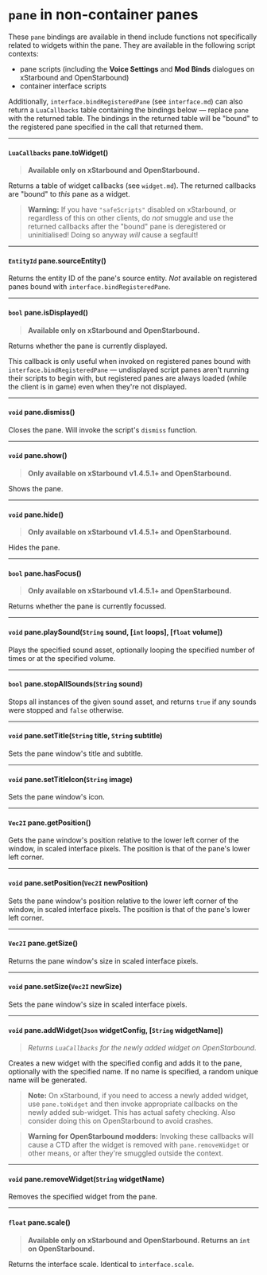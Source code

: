 # `pane` in non-container panes

These `pane` bindings are available in thend include functions not specifically related to widgets within the pane. They are available in the following script contexts:

- pane scripts (including the **Voice Settings** and **Mod Binds** dialogues on xStarbound and OpenStarbound)
- container interface scripts

Additionally, `interface.bindRegisteredPane` (see `interface.md`) can also return a `LuaCallbacks` table containing the bindings below — replace `pane` with the returned table. The bindings in the returned table will be "bound" to the registered pane specified in the call that returned them.

---

#### `LuaCallbacks` pane.toWidget()

> **Available only on xStarbound and OpenStarbound.**

Returns a table of widget callbacks (see `widget.md`). The returned callbacks are "bound" to *this* pane as a widget.

> **Warning:** If you have `"safeScripts"` disabled on xStarbound, or regardless of this on other clients, do *not* smuggle and use the returned callbacks after the "bound" pane is deregistered or uninitialised! Doing so anyway *will* cause a segfault!

---

#### `EntityId` pane.sourceEntity()

Returns the entity ID of the pane's source entity. *Not* available on registered panes bound with `interface.bindRegisteredPane`.

---

#### `bool` pane.isDisplayed()

> **Available only on xStarbound and OpenStarbound.**

Returns whether the pane is currently displayed. 

This callback is only useful when invoked on registered panes bound with `interface.bindRegisteredPane` — undisplayed script panes aren't running their scripts to begin with, but registered panes are always loaded (while the client is in game) even when they're not displayed.

---

#### `void` pane.dismiss()

Closes the pane. Will invoke the script's `dismiss` function.

---

#### `void` pane.show()

> **Only available on xStarbound v1.4.5.1+ and OpenStarbound.**

Shows the pane.

---

#### `void` pane.hide()

> **Only available on xStarbound v1.4.5.1+ and OpenStarbound.**

Hides the pane.

---

#### `bool` pane.hasFocus()

> **Only available on xStarbound v1.4.5.1+ and OpenStarbound.**

Returns whether the pane is currently focussed.

---

#### `void` pane.playSound(`String` sound, [`int` loops], [`float` volume])

Plays the specified sound asset, optionally looping the specified number of times or at the specified volume.

---

#### `bool` pane.stopAllSounds(`String` sound)

Stops all instances of the given sound asset, and returns `true` if any sounds were stopped and `false` otherwise.

---

#### `void` pane.setTitle(`String` title, `String` subtitle)

Sets the pane window's title and subtitle.

---

#### `void` pane.setTitleIcon(`String` image)

Sets the pane window's icon.

---

#### `Vec2I` pane.getPosition()

Gets the pane window's position relative to the lower left corner of the window, in scaled interface pixels. The position is that of the pane's lower left corner.

---

#### `void` pane.setPosition(`Vec2I` newPosition)

Sets the pane window's position relative to the lower left corner of the window, in scaled interface pixels. The position is that of the pane's lower left corner.

---

#### `Vec2I` pane.getSize()

Returns the pane window's size in scaled interface pixels.

---

#### `void` pane.setSize(`Vec2I` newSize)

Sets the pane window's size in scaled interface pixels.

---

#### `void` pane.addWidget(`Json` widgetConfig, [`String` widgetName])

> *Returns `LuaCallbacks` for the newly added widget on OpenStarbound.* 

Creates a new widget with the specified config and adds it to the pane, optionally with the specified name. If no name is specified, a random unique name will be generated.

> **Note:** On xStarbound, if you need to access a newly added widget, use `pane.toWidget` and then invoke appropriate callbacks on the newly added sub-widget. This has actual safety checking. Also consider doing this on OpenStarbound to avoid crashes.

> **Warning for OpenStarbound modders:** Invoking these callbacks will cause a CTD after the widget is removed with `pane.removeWidget` or other means, or after they're smuggled outside the context.

---

#### `void` pane.removeWidget(`String` widgetName)

Removes the specified widget from the pane.

---

#### `float` pane.scale()

> **Available only on xStarbound and OpenStarbound. Returns an `int` on OpenStarbound.**

Returns the interface scale. Identical to `interface.scale`.